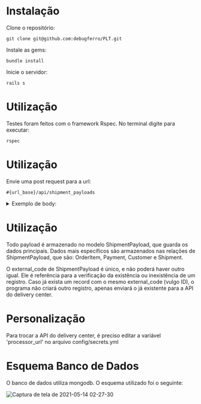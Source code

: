 # Instalação

Clone o repositório:
```
git clone git@github.com:debugferro/PLT.git
```
Instale as gems:
```
bundle install
```
Inicie o servidor:
```
rails s
```
# Utilização
Testes foram feitos com o framework Rspec. No terminal digite para executar:
```
rspec
```

# Utilização

Envie uma post request para a url:
```
#{url_base}/api/shipment_payloads
```
<details>
  <summary>
    Exemplo de body:
  </summary>

```
{
  "id": 9987071,
  "store_id": 282,
  "date_created": "2019-06-24T16:45:32.000-04:00",
  "date_closed": "2019-06-24T16:45:35.000-04:00",
  "last_updated": "2019-06-25T13:26:49.000-04:00",
  "total_amount": 49.9,
  "total_shipping": 5.14,
  "total_amount_with_shipping": 55.04,
  "paid_amount": 55.04,
  "expiration_date": "2019-07-22T16:45:35.000-04:00",
  "total_shipping": 5.14,
  "order_items": [
    {
      "item": {
        "id": "IT4801901403",
        "title": "Produto de Testes"
      },
      "quantity": 1,
      "unit_price": 49.9,
      "full_unit_price": 49.9
    }
  ],
  "payments": [
    {
      "id": 12312313,
      "order_id": 9987071,
      "payer_id": 414138,
      "installments": 1,
      "payment_type": "credit_card",
      "status": "paid",
      "transaction_amount": 49.9,
      "taxes_amount": 0,
      "shipping_cost": 5.14,
      "total_paid_amount": 55.04,
      "installment_amount": 55.04,
      "date_approved": "2019-06-24T16:45:35.000-04:00",
      "date_created": "2019-06-24T16:45:33.000-04:00"
    }
  ],
  "shipping": {
    "id": 43444211797,
    "shipment_type": "shipping",
    "date_created": "2019-06-24T16:45:33.000-04:00",
    "receiver_address": {
      "id": 1051695306,
      "address_line": "Rua Fake de Testes 3454",
      "street_name": "Rua Fake de Testes",
      "street_number": "3454",
      "comment": "teste",
      "zip_code": "85045020",
      "city": {
        "name": "Cidade de Testes"
      },
      "state": {
        "name": "São Paulo"
      },
      "country": {
        "id": "BR",
        "name": "Brasil"
      },
      "neighborhood": {
        "id": null,
        "name": "Vila de Testes"
      },
      "latitude": -23.629037,
      "longitude": -46.712689,
      "receiver_phone": "41999999999"
    }
  },
  "status": "paid",
  "buyer": {
    "id": 136226073,
    "nickname": "JOHN DOE",
    "email": "john@doe.com",
    "phone": {
      "area_code": 41,
      "number": "999999999"
    },
    "first_name": "John",
    "last_name": "Doe",
    "billing_info": {
      "doc_type": "CPF",
      "doc_number": "09487965477"
    }
  }
}
```

</details>

# Utilização

Todo payload é armazenado no modelo ShipmentPayload, que guarda os dados principais. Dados mais específicos são armazenados nas relações de ShipmentPayload, que são: OrderItem, Payment, Customer e Shipment.

O external_code de ShipmentPayload é único, e não poderá haver outro igual. Ele é referência para a verificação da existência ou inexistência de um registro. Caso já exista um record com o mesmo external_code (vulgo ID), o programa não criará outro registro, apenas enviará o já existente para a API do delivery center.

# Personalização

Para trocar a API do delivery center, é preciso editar a variável 'processor_url' no arquivo config/secrets.yml

# Esquema Banco de Dados

O banco de dados utiliza mongodb. O esquema utilizado foi o seguinte:

![Captura de tela de 2021-05-14 02-27-30](https://user-images.githubusercontent.com/67886352/118225815-2bd06280-b45c-11eb-868d-324046244b89.png)


